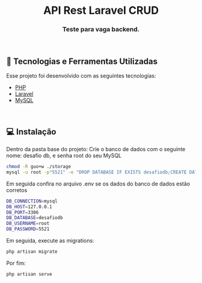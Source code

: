 <h1 align="center">
    API Rest Laravel CRUD
</h1>

<h3 align="center">
  Teste para vaga backend.
</h3>

<br>

## :rocket: Tecnologias e Ferramentas Utilizadas

Esse projeto foi desenvolvido com as seguintes tecnologias:

- [PHP](https://www.php.net/)
- [Laravel](https://laravel.com/)
- [MySQL](https://www.mysql.com/downloads/)

<br>

## 💻 Instalação

Dentro da pasta base do projeto:
Crie o banco de dados com o seguinte nome: desafio db, e senha root do seu MySQL
```bash
chmod -R guo+w ./storage
mysql -u root -p"5521" -e "DROP DATABASE IF EXISTS desafiodb;CREATE DATABASE desafiodb"
```
Em seguida confira no arquivo .env se os dados do banco de dados estão corretos
```bash
DB_CONNECTION=mysql
DB_HOST=127.0.0.1
DB_PORT=3306
DB_DATABASE=desafiodb
DB_USERNAME=root
DB_PASSWORD=5521
```
Em seguida, execute as migrations:
```bash
php artisan migrate
```
Por fim:
```bash
php artisan serve
```
